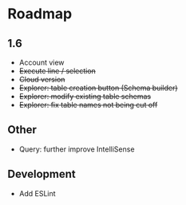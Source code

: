 # Roadmap

## 1.6
- Account view
- ~~Execute line / selection~~
- ~~Cloud version~~
- ~~Explorer: table creation button (Schema builder)~~
- ~~Explorer: modify existing table schemas~~
- ~~Explorer: fix table names not being cut off~~

## Other
- Query: further improve IntelliSense

## Development

- Add ESLint